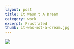 ```yaml
---
layout: post
title: It Wasn't A Dream
category: work
excerpt: Frustrated
thumb: it-was-not-a-dream.jpg
---
```


<p><img src="{{ site.file }}/it-was-not-a-dream.jpg"></p>
